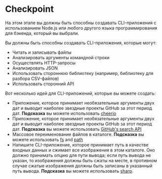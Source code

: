 # Checkpoint

На этом этапе вы должны быть способны создавать CLI-приложения с использованием Node.js или любого другого языка программирования для бэкенда, который вы выбрали.

Вы должны быть способны создавать CLI-приложения, которые могут:

- Читать и записывать файлы
- Анализировать аргументы командной строки
- Осуществлять HTTP-запросы
- Анализировать JSON
- Использовать стороннюю библиотеку (например, библиотеку для разбора CSV-файлов)
- Использовать сторонний API

Вот несколько идей для CLI-приложений, которые вы можете создать: 

- Приложение, которое принимает необязательные аргументы двух дат и выводит наиболее звездные проекты GitHub за этот период дат. **Подсказка** вы можете использовать [cheerio](https://github.com/cheeriojs/cheerio)
- Приложение, которое принимает необязательные аргументы двух дат и выводит наиболее звездные проекты GitHub за этот период дат. **Подсказка** вы можете использовать [GitHub's search API](https://developer.github.com/v3/search/#search-repositories)
- Массовое переименование файлов в каталоге. **Подсказка** вы можете использовать [fs](https://nodejs.org/api/fs.html) and [path](https://nodejs.org/api/path.html)
- Напишите CLI-приложение, которое принимает путь в качестве входных данных и сжимает все изображения в этом каталоге. Оно должно принимать опцию для пути вывода; если путь вывода не указан, то изображения должны быть сжаты на месте, в противном случае сжатые изображения должны быть записаны в указанный путь вывода. **Подсказка** вы можете использовать [sharp](https://github.com/lovell/sharp).
